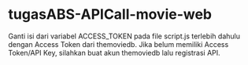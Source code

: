 # tugasABS-APICall-movie-web
Ganti isi dari variabel ACCESS_TOKEN pada file script.js terlebih dahulu dengan Access Token dari themoviedb.
Jika belum memiliki Access Token/API Key, silahkan buat akun themoviedb lalu registrasi API.
